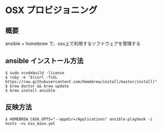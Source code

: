 # OSX プロビジョニング

## 概要
ansible + homebrew で、osx上で利用するソフトウェアを管理する

## ansible インストール方法
```
$ sudo xcodebuild -license
$ ruby -e "$(curl -fsSL https://raw.githubusercontent.com/Homebrew/install/master/install)"
$ brew doctor && brew update
$ brew install ansible
```

## 反映方法
```
$ HOMEBREW_CASK_OPTS="--appdir=/Applications" ansible-playbook -i hosts -vv osx_base.yml
```
